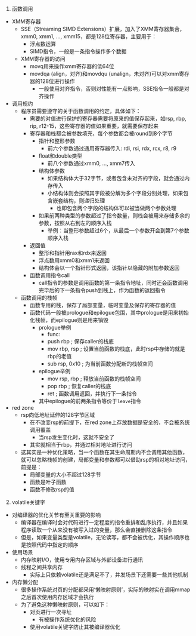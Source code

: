 1. 函数调用
- XMM寄存器
	- SSE（Streaming SIMD Extensions）扩展，加入了XMM寄存器集合，xmm0, xmm1, ..., xmm15，都是128位寄存器，主要用于：
		- 浮点数运算
		- SIMD指令，一般是一条指令操作多个数据
	- XMM寄存器的访问
		- movq用来操作xmm寄存器的低64位
		- movdqa (align，对齐)和movdqu (unalign，未对齐)可以对xmm寄存器的128位进行操作
			- 一般使用对齐指令，否则对性能有一点影响，SSE指令一般都是对齐操作
- 调用规约
	- 程序员需要遵守的关于函数调用的约定，具体如下：
		- 需要的对值进行保护的寄存器需要将原来的值保存起来，如rsp, rbp, rip, r12-15，这些寄存器的值如果重要，就需要保存起来
		- 寄存器和栈都会被参数填充，每个参数都会被round到8个字节
			- 指针和整形参数
				- 前六个参数通过通用寄存器传入: rdi, rsi, rdx, rcx, r8, r9
			- float和double类型
				- 前八个参数通过xmm0, ..., xmm7传入
			- 结构体参数
				- 如果结构体大于32字节，或者包含未对齐的字段，就会通过内存传入
				- 小结构体则会按照其字段被分解为多个字段分别处理，如果包含嵌套结构，则递归处理
					- 也即包含两个字段的结构体可以被当做两个参数处理
			- 如果前两种类型的参数超过了指令数量，则栈会被用来存储多余的参数，按照从右到左的顺序入栈
				- 举例：当整形参数超过6个，从最后一个参数开会到第7个参数顺序入栈
		- 返回值
			- 整形和指针用rax和rdx来返回
			- 浮点数用xmm0和xmm1来返回
			- 结构体会以一个指针形式返回，该指针以隐藏的附加参数返回
		- 函数调用指令call
			- call指令的参数是调用函数的第一条指令地址，同时还会函数调用完毕后的下一条指令push到栈上，作为函数的返回指令
	- 函数调用的栈帧
		- 函数专用的栈，保存了局部变量，临时变量及保存的寄存器的值
		- 函数代码一般被prologue和epilogue包围，其中prologue是用来初始化栈帧，而epilogue则是用来销毁
			- prologue举例
				- func:
				- push rbp		; 保存caller的栈底
				- mov rbp, rsp	; 设置当前函数的栈底，此时rsp中存储的就是rbp的老值
				- sub rsp, 0x10	; 为当前函数分配新的栈帧空间
			- epilogue举例
				- mov rsp, rbp	; 释放当前函数的栈帧空间
				- pop rbp		; 恢复caller的栈底
				- ret			; 函数调用返回，并执行下一条指令
			- 其中epilogue的前两条指令等价于`leave`指令	
- red zone
	- rsp向低地址延伸的128字节区域
		- 在不改变rsp的前提下，在red zone上存放数据是安全的，不会被系统调用覆盖
			- 当rsp发生变化时，这就不安全了
		- 其实就相当于rbp，并通过相对地址进行访问
	- 这其实是一种优化策略，当一个函数在其生命周期内不会调用其他函数，就可以忽略栈帧的创建，局部变量和参数都可以借助rsp的相对地址访问，前提是：
		- 局部变量的大小不超过128字节
		- 函数是叶子函数
		- 函数不修改rsp的值

2. volatile关键字
- 对编译器的优化关节有至关重要的影响
	- 编译器在编译时会对代码进行一定程度的指令重排和乱序执行，并且如果程序读取一个从来没有被写入过的变量，那么会直接删除这条指令
	- 但是，如果变量类型是volatile，无论读写，都不会被优化，其操作顺序也是按照代码中指定的顺序
- 使用场景
	- 内存映射I/O，使用专用内存区域与外部设备进行通讯
	- 线程之间共享内存
		- 实际上只依赖volatile还是满足不了，并发场景下还需要一些其他机制
- 内存懒分配
	- 很多操作系统对页的分配都采用‘懒映射原则’，实际的映射实在调用mmap之后首次使用内存区域才会执行
	- 为了避免这种懒映射原则，可以如下：
		- 对页进行一次寻址
			- 有被操作系统优化的风险
		- 使用volatile关键字防止其被编译器优化
